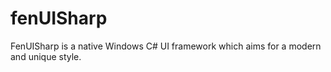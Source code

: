 # fenUISharp
FenUISharp is a native Windows C# UI framework which aims for a modern and unique style.